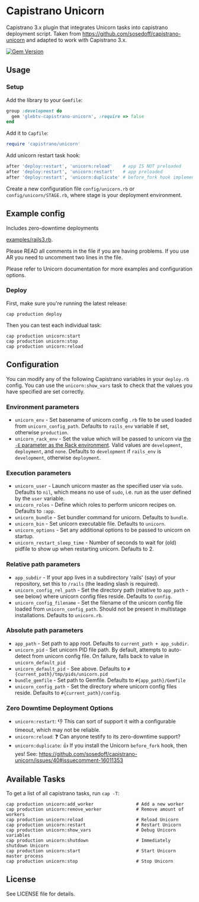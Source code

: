# Capistrano Unicorn

Capistrano 3.x plugin that integrates Unicorn tasks into capistrano deployment script.
Taken from https://github.com/sosedoff/capistrano-unicorn and adapted to work with Capistrano 3.x.

[![Gem Version](https://badge.fury.io/rb/glebtv-capistrano-unicorn.svg)](http://badge.fury.io/rb/glebtv-capistrano-unicorn)

## Usage

### Setup

Add the library to your `Gemfile`:

```ruby
group :development do
  gem 'glebtv-capistrano-unicorn', :require => false
end
```

Add it to `Capfile`:

```ruby
require 'capistrano/unicorn'
```

Add unicorn restart task hook:

```ruby
after 'deploy:restart', 'unicorn:reload'    # app IS NOT preloaded
after 'deploy:restart', 'unicorn:restart'   # app preloaded
after 'deploy:restart', 'unicorn:duplicate' # before_fork hook implemented (zero downtime deployments)
```

Create a new configuration file `config/unicorn.rb` or `config/unicorn/STAGE.rb`, 
where stage is your deployment environment.

## Example config 

Includes zero-downtime deployments

[examples/rails3.rb](https://github.com/glebtv/capistrano-unicorn/blob/master/examples/rails3.rb). 

Please READ all comments in the file if you are having problems.
If you use AR you need to uncomment two lines in the file.

Please refer to Unicorn documentation for more examples and configuration options.

### Deploy

First, make sure you're running the latest release:

```
cap production deploy
```

Then you can test each individual task:

```
cap production unicorn:start
cap production unicorn:stop
cap production unicorn:reload
```

## Configuration

You can modify any of the following Capistrano variables in your `deploy.rb` config.
You can use the `unicorn:show_vars` task to check that the values you have specified
are set correctly.

### Environment parameters

- `unicorn_env`             - Set basename of unicorn config `.rb` file to be used loaded from `unicorn_config_path`. Defaults to `rails_env` variable if set, otherwise `production`.
- `unicorn_rack_env`        - Set the value which will be passed to unicorn via [the `-E` parameter as the Rack environment](http://unicorn.bogomips.org/unicorn_1.html). Valid values are `development`, `deployment`, and `none`. Defaults to `development` if `rails_env` is `development`, otherwise `deployment`.

### Execution parameters

- `unicorn_user`            - Launch unicorn master as the specified user via `sudo`. Defaults to `nil`, which means no use of `sudo`, i.e. run as the user defined by the `user` variable.
- `unicorn_roles`           - Define which roles to perform unicorn recipes on. Defaults to `:app`.
- `unicorn_bundle`          - Set bundler command for unicorn. Defaults to `bundle`.
- `unicorn_bin`             - Set unicorn executable file. Defaults to `unicorn`.
- `unicorn_options`         - Set any additional options to be passed to unicorn on startup.
- `unicorn_restart_sleep_time` - Number of seconds to wait for (old) pidfile to show up when restarting unicorn. Defaults to 2.

### Relative path parameters

- `app_subdir`              - If your app lives in a subdirectory 'rails' (say) of your repository, set this to `/rails` (the leading slash is required).
- `unicorn_config_rel_path` - Set the directory path (relative to `app_path` - see below) where unicorn config files reside. Defaults to `config`.
- `unicorn_config_filename` - Set the filename of the unicorn config file loaded from `unicorn_config_path`. Should not be present in multistage installations. Defaults to `unicorn.rb`.

### Absolute path parameters

- `app_path`                - Set path to app root. Defaults to `current_path + app_subdir`.
- `unicorn_pid`             - Set unicorn PID file path. By default, attempts to auto-detect from unicorn config file. On failure, falls back to value in `unicorn_default_pid`
- `unicorn_default_pid`     - See above. Defaults to `#{current_path}/tmp/pids/unicorn.pid`
- `bundle_gemfile`          - Set path to Gemfile. Defaults to `#{app_path}/Gemfile`
- `unicorn_config_path`     - Set the directory where unicorn config files reside. Defaults to `#{current_path}/config`.

### Zero Downtime Deployment Options

* `unicorn:restart`: :-1: This can sort of support it with a configurable timeout, which may not be reliable.
* `unicorn:reload`: :question: Can anyone testify to its zero-downtime support?
* `unicorn:duplicate`: :+1: If you install the Unicorn `before_fork` hook, then yes! See: https://github.com/sosedoff/capistrano-unicorn/issues/40#issuecomment-16011353

## Available Tasks

To get a list of all capistrano tasks, run `cap -T`:

```
cap production unicorn:add_worker                # Add a new worker
cap production unicorn:remove_worker             # Remove amount of workers
cap production unicorn:reload                    # Reload Unicorn
cap production unicorn:restart                   # Restart Unicorn
cap production unicorn:show_vars                 # Debug Unicorn variables
cap production unicorn:shutdown                  # Immediately shutdown Unicorn
cap production unicorn:start                     # Start Unicorn master process
cap production unicorn:stop                      # Stop Unicorn
```

## License

See LICENSE file for details.
